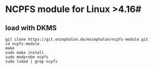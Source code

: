 # NCPFS module for Linux >4.16#
## load with DKMS ##

    git clone https://git.enzephalon.de/enzephalon/ncpfs-module.git
    cd ncpfs-module
    make
    sudo make install
    sudo modprobe ncpfs
    sudo lsmod | grep ncpfs